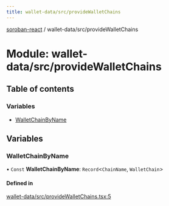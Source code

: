 ```yaml
---
title: wallet-data/src/provideWalletChains
---
```

[soroban-react](../README.md) / wallet-data/src/provideWalletChains

# Module: wallet-data/src/provideWalletChains

## Table of contents

### Variables

- [WalletChainByName](wallet_data_src_provideWalletChains.md#walletchainbyname)

## Variables

### WalletChainByName

• `Const` **WalletChainByName**: `Record`<`ChainName`, `WalletChain`\>

#### Defined in

[wallet-data/src/provideWalletChains.tsx:5](https://github.com/esteblock/soroban-react/blob/bb43fd8/packages/wallet-data/src/provideWalletChains.tsx#L5)
